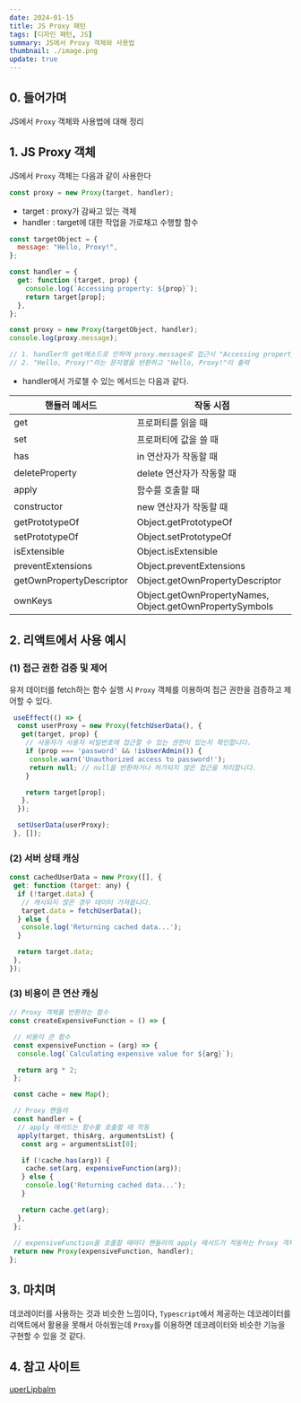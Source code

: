 ```yaml
---
date: 2024-01-15
title: JS Proxy 패턴
tags: [디자인 패턴, JS]
summary: JS에서 Proxy 객체와 사용법
thumbnail: ./image.png
update: true
---
```



## 0. 들어가며 
JS에서 `Proxy` 객체와 사용법에 대해 정리

## 1. JS Proxy 객체
JS에서 `Proxy` 객체는 다음과 같이 사용한다
```js
const proxy = new Proxy(target, handler);
```
- target : proxy가 감싸고 있는 객체
- handler : target에 대한 작업을 가로채고 수행할 함수

```js
const targetObject = {
  message: "Hello, Proxy!",
};

const handler = {
  get: function (target, prop) {
    console.log(`Accessing property: ${prop}`);
    return target[prop];
  },
};

const proxy = new Proxy(targetObject, handler);
console.log(proxy.message);

// 1. handler의 get메소드로 인하여 proxy.message로 접근시 "Accessing property: message" 출력
// 2. "Hello, Proxy!"라는 문자열을 반환하고 "Hello, Proxy!"이 출력
```

- handler에서 가로챌 수 있는 메서드는 다음과 같다.  

| 핸들러 메서드           | 작동 시점                              |
|------------------------|---------------------------------------|
| get                    | 프로퍼티를 읽을 때                    |
| set                    | 프로퍼티에 값을 쓸 때                  |
| has                    | in 연산자가 작동할 때                  |
| deleteProperty         | delete 연산자가 작동할 때              |
| apply                  | 함수를 호출할 때                      |
| constructor            | new 연산자가 작동할 때                 |
| getPrototypeOf         | Object.getPrototypeOf                 |
| setPrototypeOf         | Object.setPrototypeOf                 |
| isExtensible          | Object.isExtensible                   |
| preventExtensions      | Object.preventExtensions              |
| getOwnPropertyDescriptor| Object.getOwnPropertyDescriptor         |
| ownKeys                | Object.getOwnPropertyNames, Object.getOwnPropertySymbols            |


## 2. 리액트에서 사용 예시

### (1) 접근 권한 검증 및 제어
유저 데이터를 fetch하는 함수 실행 시 `Proxy` 객체를 이용하여 접근 권한을 검증하고 제어할 수 있다.
```js
 useEffect(() => {
  const userProxy = new Proxy(fetchUserData(), {
   get(target, prop) {
    // 사용자가 사용자 비밀번호에 접근할 수 있는 권한이 있는지 확인합니다.
    if (prop === 'password' && !isUserAdmin()) {
     console.warn('Unauthorized access to password!');
     return null; // null을 반환하거나 허가되지 않은 접근을 처리합니다.
    }

    return target[prop];
   },
  });

  setUserData(userProxy);
 }, []);
```

### (2) 서버 상태 캐싱
```js
const cachedUserData = new Proxy([], {
 get: function (target: any) {
  if (!target.data) {
   // 캐시되지 않은 경우 데이터 가져옵니다.
   target.data = fetchUserData();
  } else {
   console.log('Returning cached data...');
  }

  return target.data;
 },
});
```

### (3) 비용이 큰 연산 캐싱
```js
// Proxy 객체를 반환하는 함수
const createExpensiveFunction = () => {

 // 비용이 큰 함수
 const expensiveFunction = (arg) => {
  console.log(`Calculating expensive value for ${arg}`);

  return arg * 2;
 };

 const cache = new Map();

 // Proxy 핸들러
 const handler = {
  // apply 메서드는 함수를 호출할 때 작동
  apply(target, thisArg, argumentsList) {
   const arg = argumentsList[0];

   if (!cache.has(arg)) {
    cache.set(arg, expensiveFunction(arg));
   } else {
    console.log('Returning cached data...');
   }

   return cache.get(arg);
  },
 };
 
 // expensiveFunction을 호출할 때마다 핸들러의 apply 메서드가 작동하는 Proxy 객체를 반환
 return new Proxy(expensiveFunction, handler);
};
```

## 3. 마치며
데코레이터를 사용하는 것과 비슷한 느낌이다, `Typescript`에서 제공하는 데코레이터를 리액트에서 활용을 못해서 아쉬웠는데 `Proxy`를 이용하면 데코레이터와 비슷한 기능을 구현할 수 있을 것 같다.

## 4. 참고 사이트
[uperLipbalm](https://gist.github.com/superLipbalm/dea43695b66897d1b4d246b402aab320)
